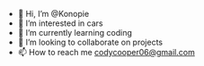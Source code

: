 - 👋 Hi, I’m @Konopie
- 👀 I’m interested in cars
- 🌱 I’m currently learning coding
- 💞️ I’m looking to collaborate on projects
- 📫 How to reach me codycooper06@gmail.com

<!---
Konopie/Konopie is a ✨ special ✨ repository because its `README.md` (this file) appears on your GitHub profile.
You can click the Preview link to take a look at your changes.
--->

